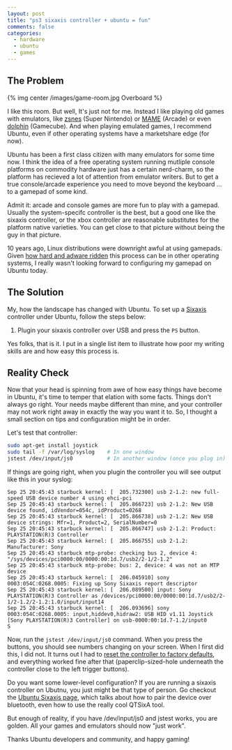 ```yaml
---
layout: post
title: "ps3 sixaxis controller + ubuntu = fun"
comments: false
categories:
  - hardware
  - ubuntu
  - games
---
```


The Problem
-----------


{% img center /images/game-room.jpg Overboard %}

I like this room.  But well, It's just not for me.  Instead I like playing old
games with emulators, like <a href="http://www.zsnes.com/">zsnes</a> (Super
Nintendo) or <a href="http://mamedev.org">MAME</a> (Arcade) or even <a
href="http://www.dolphin-emulator.com/">dolphin</a> (Gamecube).  And when
playing emulated games, I recommend Ubuntu, even if other operating systems
have a marketshare edge (for now).

Ubuntu has been a first class citizen with many emulators
for some time now.  I think the idea of a free operating system running
mutliple console platforms on commodity hardware just has a certain
nerd-charm, so the platform has recieved a lot of attention from emulator
writers.  But to get a true console/arcade experience you need to move beyond the
keyboard ... to a gamepad of some kind.

Admit it: arcade and console games are more fun to play with a gamepad.
Usually the system-specifc controller is the best, but a good one like the
sixaxis controller, or the xbox controller are reasonable substitutes for the
platform native varieties.  You can get close to that picture without being the
guy in that picture.

10 years ago, Linux distributions were downright awful at using gamepads.
Given <a href="http://www.motioninjoy.com/download">how hard and adware ridden</a>
this process can be in other operating systems, I really wasn't looking
forward to configuring my gamepad on Ubuntu today.

The Solution
------------

My, how the landscape has changed with Ubuntu.  To set up a <a
href="https://en.wikipedia.org/wiki/Sixaxis">Sixaxis</a> controller under
Ubuntu, follow the steps below:

 1. Plugin your sixaxis controller over USB and press the `PS` button.

Yes folks, that is it.  I put in a single list item to illustrate how poor my
writing skills are and how easy this process is.

Reality Check
-------------

Now that your head is spinning from awe of how easy things have become in
Ubuntu, it's time to temper that elation with some facts.  Things don't always
go right.  Your needs maybe different than mine, and your controller may not
work right away in exactly the way you want it to.  So, I thought a small
section on tips and configuration might be in order.

Let's test that controller:

``` bash
sudo apt-get install joystick
sudo tail -f /var/log/syslog    # In one window
jstest /dev/input/js0           # In another window (once you plug in)
```

If things are going right, when you plugin the controller you will see output like this in your syslog:

```
Sep 25 20:45:43 starbuck kernel: [  205.732300] usb 2-1.2: new full-speed USB device number 4 using ehci-pci
Sep 25 20:45:43 starbuck kernel: [  205.866723] usb 2-1.2: New USB device found, idVendor=054c, idProduct=0268
Sep 25 20:45:43 starbuck kernel: [  205.866738] usb 2-1.2: New USB device strings: Mfr=1, Product=2, SerialNumber=0
Sep 25 20:45:43 starbuck kernel: [  205.866747] usb 2-1.2: Product: PLAYSTATION(R)3 Controller
Sep 25 20:45:43 starbuck kernel: [  205.866755] usb 2-1.2: Manufacturer: Sony
Sep 25 20:45:43 starbuck mtp-probe: checking bus 2, device 4: "/sys/devices/pci0000:00/0000:00:1d.7/usb2/2-1/2-1.2"
Sep 25 20:45:43 starbuck mtp-probe: bus: 2, device: 4 was not an MTP device
Sep 25 20:45:43 starbuck kernel: [  206.045910] sony 0003:054C:0268.0005: Fixing up Sony Sixaxis report descriptor
Sep 25 20:45:43 starbuck kernel: [  206.089500] input: Sony PLAYSTATION(R)3 Controller as /devices/pci0000:00/0000:00:1d.7/usb2/2-1/2-1.2/2-1.2:1.0/input/input14
Sep 25 20:45:43 starbuck kernel: [  206.093696] sony 0003:054C:0268.0005: input,hiddev0,hidraw2: USB HID v1.11 Joystick [Sony PLAYSTATION(R)3 Controller] on usb-0000:00:1d.7-1.2/input0
S
```

Now, run the `jstest /dev/input/js0` command.  When you press the buttons, you
should see numbers changing on your screen.  When I first did this, I did not.
It turns out I had to <a
href="https://support.us.playstation.com/app/answers/detail/a_id/444/~/troubleshoot-dualshock-3%2Fsixaxis-controllers">reset
the controller to factory defaults</a>, and everything worked fine after that
(paperclip-sized-hole underneath the controller close to the left trigger
buttons).

Do you want some lower-level configuration?  If you are running a sixaxis
controller on Ubutnu, you just might be that type of person.  Go checkout the
<a href="https://help.ubuntu.com/community/Sixaxis">Ubuntu Sixaxis page</a>,
which talks about how to pair the device over bluetooth, even how to use the
really cool QTSixA tool.

But enough of reality, if you have /dev/input/js0 and jstest works, you are
golden.  All your games and emulators should now "just work".

Thanks Ubuntu developers and community, and happy gaming!
